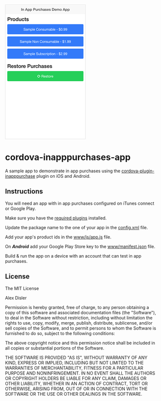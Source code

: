 <img src="screenshot.png?a"/>

# cordova-inapppurchases-app

A sample app to demonstrate in app purchases using the [cordova-plugin-inapppurchase](https://github.com/AlexDisler/cordova-plugin-inapppurchase) plugin on iOS and Android.

## Instructions

You will need an app with in app purchases configured on iTunes connect or Google Play.

Make sure you have the [required plugins](https://github.com/AlexDisler/inapppurchases-app/blob/master/package.json#L17) installed.

Update the package name to the one of your app in the [config.xml](https://github.com/AlexDisler/inapppurchases-app/blob/master/config.xml#L2) file.

Add your app's product ids in the [www/js/app.js](https://github.com/AlexDisler/inapppurchases-app/blob/master/www/js/app.js#L18) file.

On ***Android*** add your Google Play Store key to the [www/manifest.json](https://github.com/AlexDisler/inapppurchases-app/blob/master/www/manifest.json#L1) file.

Build & run the app on a device with an account that can test in app purchases.

## License

The MIT License

Alex Disler

Permission is hereby granted, free of charge, to any person obtaining a copy of this software and associated documentation files (the "Software"), to deal in the Software without restriction, including without limitation the rights to use, copy, modify, merge, publish, distribute, sublicense, and/or sell copies of the Software, and to permit persons to whom the Software is furnished to do so, subject to the following conditions:

The above copyright notice and this permission notice shall be included in all copies or substantial portions of the Software.

THE SOFTWARE IS PROVIDED "AS IS", WITHOUT WARRANTY OF ANY KIND, EXPRESS OR IMPLIED, INCLUDING BUT NOT LIMITED TO THE WARRANTIES OF MERCHANTABILITY, FITNESS FOR A PARTICULAR PURPOSE AND NONINFRINGEMENT. IN NO EVENT SHALL THE AUTHORS OR COPYRIGHT HOLDERS BE LIABLE FOR ANY CLAIM, DAMAGES OR OTHER LIABILITY, WHETHER IN AN ACTION OF CONTRACT, TORT OR OTHERWISE, ARISING FROM, OUT OF OR IN CONNECTION WITH THE SOFTWARE OR THE USE OR OTHER DEALINGS IN THE SOFTWARE.

